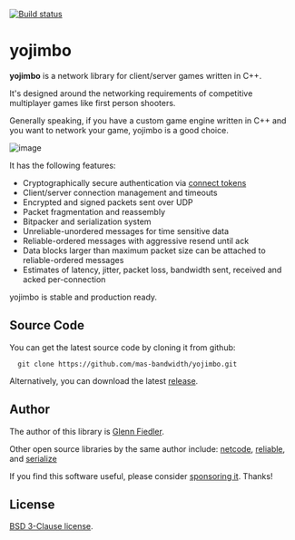 [![Build status](https://github.com/networkprotocol/yojimbo/workflows/CI/badge.svg)](https://github.com/networkprotocol/yojimbo/actions?query=workflow%3ACI)

# yojimbo

**yojimbo** is a network library for client/server games written in C++.

It's designed around the networking requirements of competitive multiplayer games like first person shooters. 

Generally speaking, if you have a custom game engine written in C++ and you want to network your game, yojimbo is a good choice.

![image](https://github.com/mas-bandwidth/yojimbo/assets/696656/098935f2-ba2b-4540-8d7f-474acc7f2cd8)

It has the following features:

* Cryptographically secure authentication via [connect tokens](https://github.com/networkprotocol/netcode/blob/master/STANDARD.md)
* Client/server connection management and timeouts
* Encrypted and signed packets sent over UDP
* Packet fragmentation and reassembly
* Bitpacker and serialization system
* Unreliable-unordered messages for time sensitive data
* Reliable-ordered messages with aggressive resend until ack
* Data blocks larger than maximum packet size can be attached to reliable-ordered messages
* Estimates of latency, jitter, packet loss, bandwidth sent, received and acked per-connection

yojimbo is stable and production ready.

## Source Code

You can get the latest source code by cloning it from github:

      git clone https://github.com/mas-bandwidth/yojimbo.git

Alternatively, you can download the latest [release](https://github.com/mas-bandwidth/yojimbo/releases).

## Author

The author of this library is [Glenn Fiedler](https://www.linkedin.com/in/glenn-fiedler-11b735302/).

Other open source libraries by the same author include: [netcode](https://github.com/mas-bandwidth/netcode), [reliable](https://github.com/mas-bandwidth/reliable), and [serialize](https://github.com/mas-bandwidth/serialize)

If you find this software useful, please consider [sponsoring it](https://github.com/sponsors/mas-bandwidth). Thanks!

## License

[BSD 3-Clause license](https://opensource.org/licenses/BSD-3-Clause).
